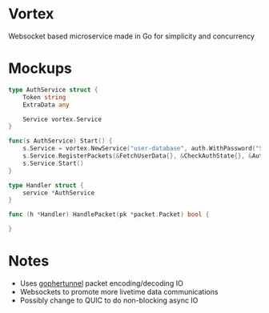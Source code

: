 # Vortex

Websocket based microservice made in Go for simplicity and concurrency

# Mockups

```go
type AuthService struct {
	Token string
	ExtraData any

	Service vortex.Service
}

func(s AuthService) Start() {
	s.Service = vortex.NewService("user-database", auth.WithPassword("SECRET").WithIPWhitelist("12.34.56.78"))
	s.Service.RegisterPackets(&FetchUserData{}, &CheckAuthState{}, &AuthStateResponse{})
	s.Service.Start()
}

type Handler struct {
	service *AuthService
}

func (h *Handler) HandlePacket(pk *packet.Packet) bool {

}
```

# Notes

-   Uses [gophertunnel](https://github.com/sandertv/gophertunnel) packet encoding/decoding IO
-   Websockets to promote more livetime data communications
-   Possibly change to QUIC to do non-blocking async IO

